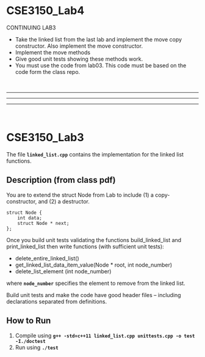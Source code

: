 # CSE3150_Lab4

CONTINUING LAB3
- Take the linked list from the last lab and implement the move copy constructor. Also implement the move constructor.
- Implement the move methods
- Give good unit tests showing these methods work.
- You must use the code from lab03. This code must be based on the code form the class repo.

<br /> 

---
---
---
<br /> 

# CSE3150_Lab3
The file **`linked_list.cpp`** contains the implementation for the linked list functions. 

## Description (from class pdf)
You are to extend the struct Node from Lab to include (1) a copy-constructor, and (2) a destructor.

```
struct Node {
    int data;
    struct Node * next;
};
```

Once you build unit tests validating the functions build_linked_list and print_linked_list then write
functions (with sufficient unit tests):
- delete_entire_linked_list()
- get_linked_list_data_item_value(Node * root, int node_number)
- delete_list_element (int node_number)

where **`node_number`** specifies the element to remove from the linked list.

Build unit tests and make the code have good header files – including declarations separated from
definitions.

## How to Run
1. Compile using **`g++ -std=c++11 linked_list.cpp unittests.cpp -o test -I./doctest`**
2. Run using **`./test`**